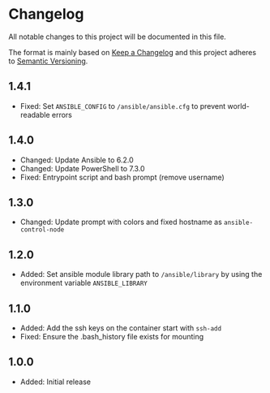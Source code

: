 # Changelog

All notable changes to this project will be documented in this file.

The format is mainly based on [Keep a Changelog](http://keepachangelog.com/)
and this project adheres to [Semantic Versioning](http://semver.org/).

## 1.4.1

* Fixed: Set `ANSIBLE_CONFIG` to `/ansible/ansible.cfg` to prevent world-readable errors

## 1.4.0

* Changed: Update Ansible to 6.2.0
* Changed: Update PowerShell to 7.3.0
* Fixed: Entrypoint script and bash prompt (remove username)

## 1.3.0

* Changed: Update prompt with colors and fixed hostname as `ansible-control-node`

## 1.2.0

* Added: Set ansible module library path to `/ansible/library` by using the environment variable `ANSIBLE_LIBRARY`

## 1.1.0

* Added: Add the ssh keys on the container start with `ssh-add`
* Fixed: Ensure the .bash_history file exists for mounting

## 1.0.0

* Added: Initial release
